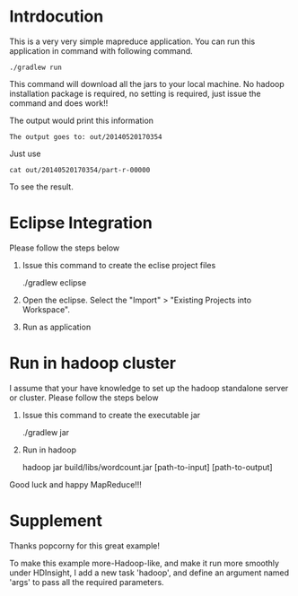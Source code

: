 # Intrdocution

This is a very very simple mapreduce application. You can run this application in command with following command.

    ./gradlew run    
    
This command will download all the jars to your local machine. No hadoop installation package is required, no setting is required, just issue the command and does work!!

The output would print this information

	The output goes to: out/20140520170354
	
Just use

	cat out/20140520170354/part-r-00000
	
To see the result. 	

# Eclipse Integration

Please follow the steps below

1. Issue this command to create the eclise project files 
	
	./gradlew eclipse
	
2. Open the eclipse. Select the "Import" > "Existing Projects into Workspace".
3. Run as application

# Run in hadoop cluster

I assume that your have knowledge to set up the hadoop standalone server or cluster. Please follow the steps below

1. Issue this command to create the executable jar
	
	./gradlew jar
	
2. Run in hadoop

	hadoop jar build/libs/wordcount.jar [path-to-input] [path-to-output]

Good luck and happy MapReduce!!!
	
# Supplement

Thanks popcorny for this great example!

To make this example more-Hadoop-like, and make it run more smoothly under HDInsight, I add a new task 'hadoop', and define an argument named 'args' to pass all the required parameters.

